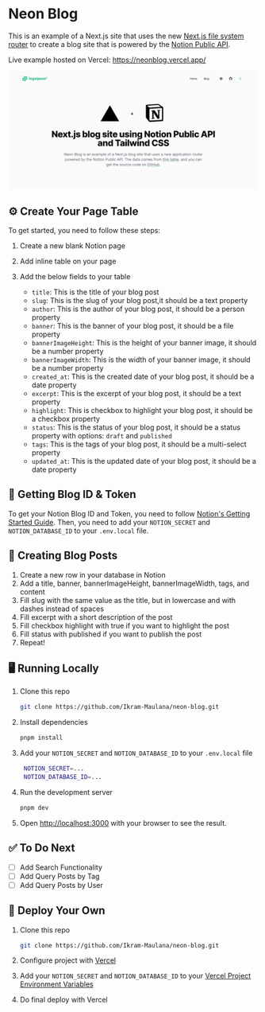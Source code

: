 # Neon Blog

This is an example of a Next.js site that uses the new [Next.js file system router](https://nextjs.org/docs/routing/introduction) to create a blog site that is powered by the [Notion Public API](https://developers.notion.com/).

Live example hosted on Vercel: https://neonblog.vercel.app/

![Neon Blog](public/neon-blog.png)

## ⚙️ Create Your Page Table

To get started, you need to follow these steps:

1. Create a new blank Notion page

2. Add inline table on your page

3. Add the below fields to your table

   - `title`: This is the title of your blog post
   - `slug`: This is the slug of your blog post,it should be a text property
   - `author`: This is the author of your blog post, it should be a person property
   - `banner`: This is the banner of your blog post, it should be a file property
   - `bannerImageHeight`: This is the height of your banner image, it should be a number property
   - `bannerImageWidth`: This is the width of your banner image, it should be a number property
   - `created_at`: This is the created date of your blog post, it should be a date property
   - `excerpt`: This is the excerpt of your blog post, it should be a text property
   - `highlight`: This is checkbox to highlight your blog post, it should be a checkbox property
   - `status`: This is the status of your blog post, it should be a status property with options: `draft` and `published`
   - `tags`: This is the tags of your blog post, it should be a multi-select property
   - `updated_at`: This is the updated date of your blog post, it should be a date property

## 🔑 Getting Blog ID & Token

To get your Notion Blog ID and Token, you need to follow [Notion's Getting Started Guide](https://developers.notion.com/docs/getting-started). Then, you need to add your `NOTION_SECRET` and `NOTION_DATABASE_ID` to your `.env.local` file.

## 📝 Creating Blog Posts

1. Create a new row in your database in Notion
2. Add a title, banner, bannerImageHeight, bannerImageWidth, tags, and content
3. Fill slug with the same value as the title, but in lowercase and with dashes instead of spaces
4. Fill excerpt with a short description of the post
5. Fill checkbox highlight with true if you want to highlight the post
6. Fill status with published if you want to publish the post
7. Repeat!

## 🖥️ Running Locally

1. Clone this repo

   ```bash
   git clone https://github.com/Ikram-Maulana/neon-blog.git
   ```

2. Install dependencies

   ```bash
   pnpm install
   ```

3. Add your `NOTION_SECRET` and `NOTION_DATABASE_ID` to your `.env.local` file

   ```bash
    NOTION_SECRET=...
    NOTION_DATABASE_ID=...
   ```

4. Run the development server

   ```bash
   pnpm dev
   ```

5. Open [http://localhost:3000](http://localhost:3000) with your browser to see the result.

## ✅ To Do Next

- [ ] Add Search Functionality
- [ ] Add Query Posts by Tag
- [ ] Add Query Posts by User

## 🚀 Deploy Your Own

1. Clone this repo

   ```bash
   git clone https://github.com/Ikram-Maulana/neon-blog.git
   ```

2. Configure project with [Vercel](https://vercel.com)

3. Add your `NOTION_SECRET` and `NOTION_DATABASE_ID` to your [Vercel Project Environment Variables](https://vercel.com/docs/environment-variables)

4. Do final deploy with Vercel

